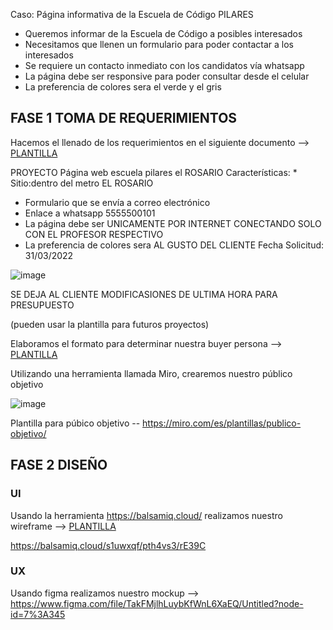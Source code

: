 Caso: Página informativa de la Escuela de Código PILARES
* Queremos informar de la Escuela de Código a posibles interesados
* Necesitamos que llenen un formulario para poder contactar a los interesados
* Se requiere un contacto inmediato con los candidatos vía whatsapp
* La página debe ser responsive para poder consultar desde el celular
* La preferencia de colores sera el verde y el gris
 
 ## FASE 1 TOMA DE REQUERIMIENTOS 
 Hacemos el llenado de los requerimientos en el siguiente documento --> [PLANTILLA](./1.-Reqierimientos.doc)
 
PROYECTO	Página web escuela pilares el ROSARIO
Características:	* Sitio:dentro del metro EL ROSARIO
* Formulario que se envía a correo electrónico 
* Enlace a whatsapp 5555500101
* La página debe ser UNICAMENTE POR INTERNET CONECTANDO SOLO CON EL PROFESOR RESPECTIVO
* La preferencia de colores sera AL GUSTO DEL CLIENTE
Fecha Solicitud:	31/03/2022

![image](https://user-images.githubusercontent.com/103153624/163276493-b55ec6e8-6ef3-4187-bab7-b844a4510cf3.png)


SE DEJA AL CLIENTE MODIFICASIONES DE ULTIMA HORA PARA PRESUPUESTO
 
(pueden usar la plantilla para futuros proyectos)

Elaboramos el formato para determinar nuestra buyer persona --> [PLANTILLA](./2.-persona.pdf)

Utilizando una herramienta llamada Miro, crearemos nuestro público objetivo 

![image](https://user-images.githubusercontent.com/91554777/161871996-34895938-93cc-47e9-83f5-f431c8652de6.png)

Plantilla para púbico objetivo -- https://miro.com/es/plantillas/publico-objetivo/

## FASE 2 DISEÑO
### UI
Usando la herramienta https://balsamiq.cloud/ realizamos nuestro wireframe --> [PLANTILLA](./3.-wireframe.pdf)

https://balsamiq.cloud/s1uwxqf/pth4vs3/rE39C

### UX
Usando figma realizamos nuestro mockup --> https://www.figma.com/file/TakFMjlhLuybKfWnL6XaEQ/Untitled?node-id=7%3A345
